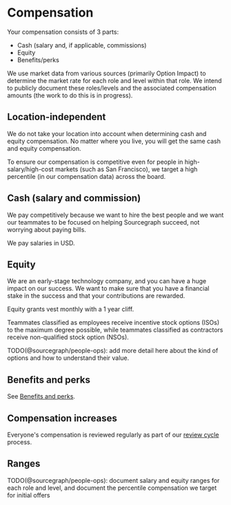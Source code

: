 # Compensation

Your compensation consists of 3 parts:

- Cash (salary and, if applicable, commissions)
- Equity
- Benefits/perks

We use market data from various sources (primarily Option Impact) to determine the market rate for each role and level within that role. We intend to publicly document these roles/levels and the associated compensation amounts (the work to do this is in progress).

## Location-independent

We do not take your location into account when determining cash and equity compensation. No matter where you live, you will get the same cash and equity compensation.

To ensure our compensation is competitive even for people in high-salary/high-cost markets (such as San Francisco), we target a high percentile (in our compensation data) across the board.

## Cash (salary and commission)

We pay competitively because we want to hire the best people and we want our teammates to be focused on helping Sourcegraph succeed, not worrying about paying bills.

We pay salaries in USD.

## Equity

We are an early-stage technology company, and you can have a huge impact on our success. We want to make sure that you have a financial stake in the success and that your contributions are rewarded.

Equity grants vest monthly with a 1 year cliff.

Teammates classified as employees receive incentive stock options (ISOs) to the maximum degree possible, while teammates classified as contractors receive non-qualified stock option (NSOs).

TODO(@sourcegraph/people-ops): add more detail here about the kind of options and how to understand their value.

## Benefits and perks

See [Benefits and perks](benefits-and-perks.md).

## Compensation increases

Everyone's compensation is reviewed regularly as part of our [review cycle](https://about.sourcegraph.com/handbook/people-ops/review-cycles) process.

## Ranges

TODO(@sourcegraph/people-ops): document salary and equity ranges for each role and level, and document the percentile compensation we target for initial offers
